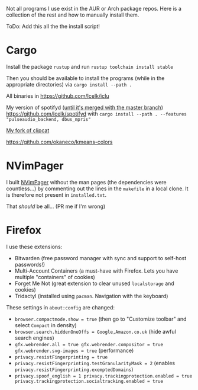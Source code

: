 Not all programs I use exist in the AUR or Arch package repos.
Here is a collection of the rest and how to manually install them.

ToDo: Add this all the the install script!

# Cargo
Install the package `rustup` and run `rustup toolchain install stable`

Then you should be available to install the programs (while in the appropriate directories) via `cargo install --path .`

All binaries in <https://github.com/Icelk/iclu>

My version of spotifyd ([until it's merged with the master branch](https://github.com/Spotifyd/spotifyd/pull/750)) <https://github.com/Icelk/spotifyd> with `cargo install --path . --features "pulseaudio_backend, dbus_mpris"`

[My fork of clipcat](https://github.com/Icelk/clipcat)

<https://github.com/okaneco/kmeans-colors>

# NVimPager

I built [NVimPager](https://github.com/lucc/nvimpager) without the man pages (the dependencies were countless...) by commenting out the lines in
the `makefile` in a local clone. It is therefore not present in `installed.txt`.

That *should* be all... (PR me if I'm wrong)

# Firefox

I use these extensions:
- Bitwarden (free password manager with sync and support to self-host passwords!)
- Multi-Account Containers (a must-have with Firefox. Lets you have multiple "containers" of cookies)
- Forget Me Not (great extension to clear unused `localstorage` and cookies)
- Tridactyl (installed using `pacman`. Navigation with the keyboard)

These settings in `about:config` are changed:
- `browser.compactmode.show = true` (then go to "Customize toolbar" and select `Compact` in density)
- `browser.search.hiddenOneOffs = Google,Amazon.co.uk` (hide awful search engines)
- `gfx.webrender.all = true
    gfx.webrender.compositor = true
    gfx.webrender.svg-images = true` (performance)
- `privacy.resistFingerprinting = true`
- `privacy.resistFingerprinting.testGranularityMask = 2` (enables `privacy.resistFingerprinting.exemptedDomains`)
- `privacy.spoof_english = 1
    privacy.trackingprotection.enabled = true
    privacy.trackingprotection.socialtracking.enabled = true`
